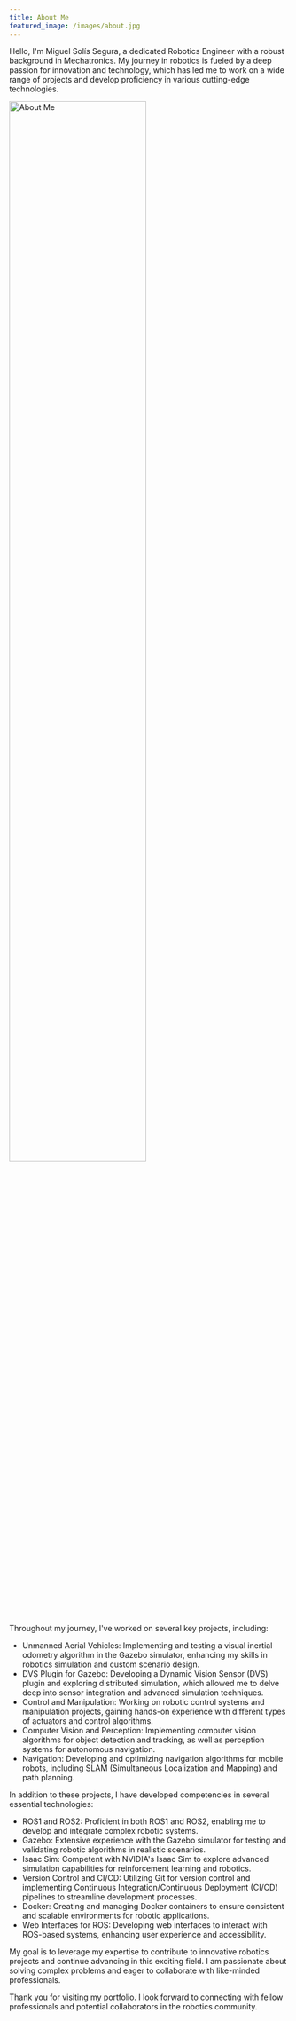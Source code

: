 ```yaml
---
title: About Me
featured_image: /images/about.jpg
---
```


Hello, I'm Miguel Solís Segura, a dedicated Robotics Engineer with a robust background in Mechatronics. My journey in robotics is fueled by a deep passion for innovation and technology, which has led me to work on a wide range of projects and develop proficiency in various cutting-edge technologies.

<img src="/images/about.jpg" alt="About Me" width="70%">

Throughout my journey, I've worked on several key projects, including:

- Unmanned Aerial Vehicles: Implementing and testing a visual inertial odometry algorithm in the Gazebo simulator, enhancing my skills in robotics simulation and custom scenario design.
- DVS Plugin for Gazebo: Developing a Dynamic Vision Sensor (DVS) plugin and exploring distributed simulation, which allowed me to delve deep into sensor integration and advanced simulation techniques.
- Control and Manipulation: Working on robotic control systems and manipulation projects, gaining hands-on experience with different types of actuators and control algorithms.
- Computer Vision and Perception: Implementing computer vision algorithms for object detection and tracking, as well as perception systems for autonomous navigation.
- Navigation: Developing and optimizing navigation algorithms for mobile robots, including SLAM (Simultaneous Localization and Mapping) and path planning.

In addition to these projects, I have developed competencies in several essential technologies:

- ROS1 and ROS2: Proficient in both ROS1 and ROS2, enabling me to develop and integrate complex robotic systems.
- Gazebo: Extensive experience with the Gazebo simulator for testing and validating robotic algorithms in realistic scenarios.
- Isaac Sim: Competent with NVIDIA's Isaac Sim to explore advanced simulation capabilities for reinforcement learning and robotics.
- Version Control and CI/CD: Utilizing Git for version control and implementing Continuous Integration/Continuous Deployment (CI/CD) pipelines to streamline development processes.
- Docker: Creating and managing Docker containers to ensure consistent and scalable environments for robotic applications.
- Web Interfaces for ROS: Developing web interfaces to interact with ROS-based systems, enhancing user experience and accessibility.

My goal is to leverage my expertise to contribute to innovative robotics projects and continue advancing in this exciting field. I am passionate about solving complex problems and eager to collaborate with like-minded professionals.

Thank you for visiting my portfolio. I look forward to connecting with fellow professionals and potential collaborators in the robotics community.